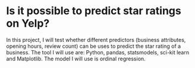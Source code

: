 # Is it possible to predict star ratings on Yelp?

In this project, I will test whether different predictors (business attributes, opening hours, review count) can be uses to predict the star rating of a business.
The tool I will use are: Python, pandas, statsmodels, sci-kit learn and Matplotlib.
The model I will use is ordinal regression.